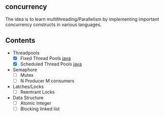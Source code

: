 ## concurrency
The idea is to learn multithreading/Parallelism by implementing important concurrency constructs in various languages.

## Contents
- Threadpools
  - [X] Fixed Thread Pools [java](src/com/company/executors/fixed/FixedThreadPool.java)
  - [X] Scheduled Thread Pools [java](src/com/company/executors/scheduled/ScheduledThreadPool.java)
- Semaphore
  - [ ] Mutex
  - [ ] N Producer M consumers
- Latches/Locks
  - [ ] Reentrant Locks
- Data Structure
    - [ ] Atomic Integer
    - [ ] Blocking linked list
